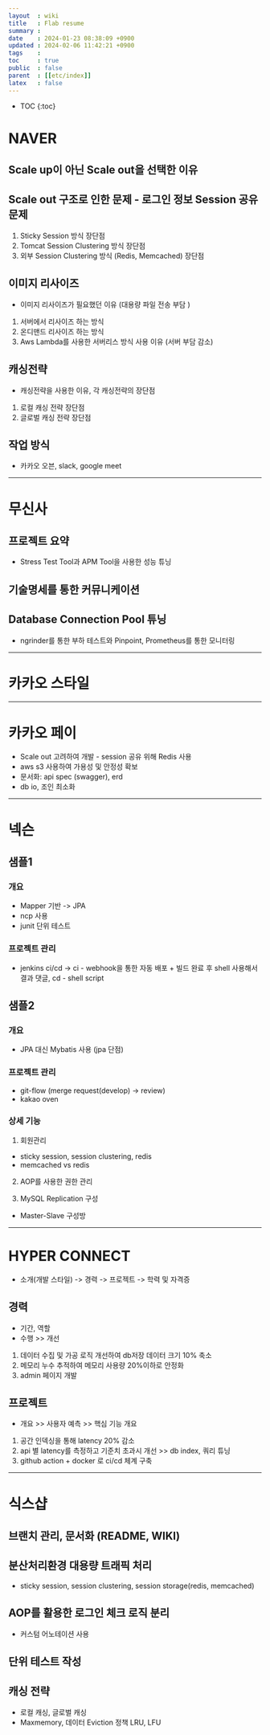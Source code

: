 ```yaml
---
layout  : wiki
title   : Flab resume 
summary : 
date    : 2024-01-23 08:38:09 +0900
updated : 2024-02-06 11:42:21 +0900
tags    : 
toc     : true
public  : false
parent  : [[etc/index]]
latex   : false
---
```

* TOC
{:toc}

# NAVER

## Scale up이 아닌 Scale out을 선택한 이유

## Scale out 구조로 인한 문제 - 로그인 정보 Session 공유 문제
1. Sticky Session 방식 장단점
2. Tomcat Session Clustering 방식 장단점
3. 외부 Session Clustering 방식 (Redis, Memcached) 장단점

## 이미지 리사이즈 
- 이미지 리사이즈가 필요했던 이유 (대용량 파일 전송 부담 )

1. 서버에서 리사이즈 하는 방식
2. 온디맨드 리사이즈 하는 방식
3. Aws Lambda를 사용한 서버리스 방식 사용 이유 (서버 부담 감소)
  
  
## 캐싱전략
- 캐싱전략을 사용한 이유, 각 캐싱전략의 장단점

1. 로컬 캐싱 전략 장단점
2. 글로벌 캐싱 전략 장단점


## 작업 방식
- 카카오 오븐, slack, google meet

---

# 무신사

## 프로젝트 요약
- Stress Test Tool과 APM Tool을 사용한 성능 튜닝


## 기술명세를 통한 커뮤니케이션

## Database Connection Pool 튜닝
- ngrinder를 통한 부하 테스트와 Pinpoint, Prometheus를 통한 모니터링

---

# 카카오 스타일 

---

# 카카오 페이
- Scale out 고려하여 개발 - session 공유 위해 Redis 사용
- aws s3 사용하여 가용성 및 안정성 확보
- 문서화: api spec (swagger), erd
- db io, 조인 최소화

---

# 넥슨
## 샘플1

### 개요
- Mapper 기반 -> JPA
- ncp 사용
- junit 단위 테스트

### 프로젝트 관리
- jenkins ci/cd -> ci - webhook을 통한 자동 배포 + 빌드 완료 후 shell 사용해서 결과 댓글, cd - shell script


## 샘플2
### 개요
- JPA 대신 Mybatis 사용 (jpa 단점)
 
### 프로젝트 관리
- git-flow (merge request(develop) -> review)
- kakao oven

### 상세 기능
1. 회원관리
- sticky session, session clustering, redis
- memcached vs redis

2. AOP를 사용한 권한 관리

3. MySQL Replication 구성
- Master-Slave 구성방
---

# HYPER CONNECT
- 소개(개발 스타일) -> 경력 -> 프로젝트 -> 학력 및 자격증

## 경력
- 기간, 역할
- 수행 >> 개선

1. 데이터 수집 및 가공 로직 개선하여 db저장 데이터 크기 10% 축소
2. 메모리 누수 추적하여 메모리 사용량 20%이하로 안정화
3. admin 페이지 개발

## 프로젝트
- 개요 >> 사용자 예측 >> 핵심 기능 개요

1. 공간 인덱싱을 통해 latency 20% 감소
2. api 별 latency를 측정하고 기준치 초과시 개선 >> db index, 쿼리 튜닝
3. github action + docker 로 ci/cd 체계 구축


---

# 식스샵
## 브랜치 관리, 문서화 (README, WIKI)

## 분산처리환경 대용량 트래픽 처리 
- sticky session, session clustering, session storage(redis, memcached)

## AOP를 활용한 로그인 체크 로직 분리
- 커스텀 어노테이션 사용

## 단위 테스트 작성

## 캐싱 전략
- 로컬 캐싱, 글로벌 캐싱
- Maxmemory, 데이터 Eviction 정책 LRU, LFU 


